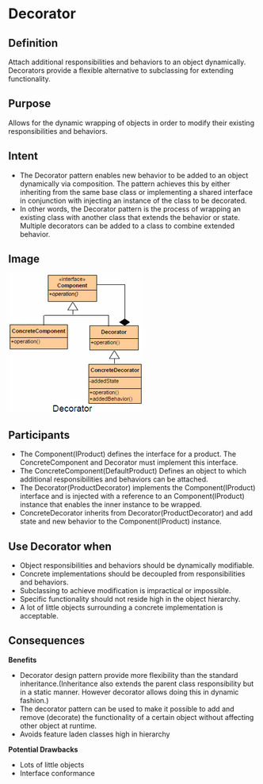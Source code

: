 # Decorator #

## Definition ##

Attach additional responsibilities and behaviors to an object dynamically. Decorators provide a flexible alternative to subclassing for extending functionality.

## Purpose ##

Allows for the dynamic wrapping of objects in order to modify their existing responsibilities and behaviors.

## Intent ##

*	The Decorator pattern enables new behavior to be added to an object dynamically via composition. The pattern achieves this by either inheriting from the same base class or implementing a shared interface in conjunction with injecting an instance of the class to be decorated.
*	In other words, the Decorator pattern is the process of wrapping an existing class with another class that extends the behavior or state. Multiple decorators can be added to a class to combine extended behavior.

## Image ##

![alt text](./Images/Decorator.md.png "Decorator")

## Participants ##

+ The Component(IProduct) defines the interface for a product. The ConcreteComponent and Decorator must implement this interface.
+ The ConcreteComponent(DefaultProduct) Defines an object to which additional responsibilities and behaviors can be attached.
+ The Decorator(ProductDecorator) implements the Component(IProduct) interface and is injected with a reference to an Component(IProduct) instance that enables the inner instance to be wrapped.
+ ConcreteDecorator inherits from Decorator(ProductDecorator) and add state and new behavior to the Component(IProduct) instance.

## Use Decorator when ##

+ Object responsibilities and behaviors should be dynamically modifiable.
+ Concrete implementations should be decoupled from responsibilities and behaviors.
+ Subclassing to achieve modification is impractical or impossible.
+ Specific functionality should not reside high in the object hierarchy.
+ A lot of little objects surrounding a concrete implementation is acceptable.

## Consequences ##

**Benefits**

+ Decorator design pattern provide more flexibility than the standard inheritance.(Inheritance also extends the parent class responsibility but in a static manner. However decorator allows doing this in dynamic fashion.)
+ The decorator pattern can be used to make it possible to add and remove (decorate) the functionality of a certain object without affecting other object at runtime.
+ Avoids feature laden classes high in hierarchy

**Potential Drawbacks**

+ Lots of little objects
+ Interface conformance

